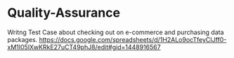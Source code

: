 # Quality-Assurance
Writng Test Case about checking out on e-commerce and purchasing data packages.
https://docs.google.com/spreadsheets/d/1H2ALo9ocTfeyCIJff0-xM1I05lXwKRkE27uCT49phJ8/edit#gid=1448916567
